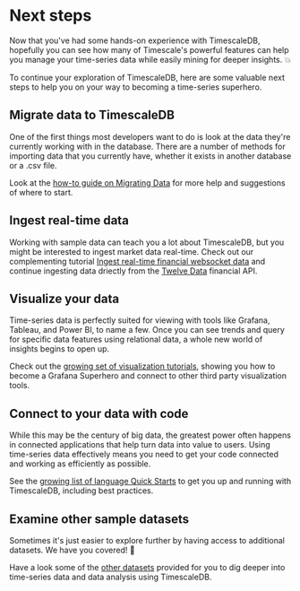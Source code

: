 # Next steps
Now that you've had some hands-on experience with TimescaleDB, hopefully you can
see how many of Timescale's powerful features can help you manage your
time-series data while easily mining for deeper insights. 💥

To continue your exploration of TimescaleDB, here are some valuable next steps
to help you on your way to becoming a time-series superhero.

## Migrate data to TimescaleDB
One of the first things most developers want to do is look at the data they're
currently working with in the database. There are a number of methods for
importing data that you currently have, whether it exists in another database
or a .csv file.

Look at the [how-to guide on Migrating Data][migrate-data] for more help and
suggestions of where to start.

## Ingest real-time data
Working with sample data can teach you a lot about TimescaleDB, but you might
be interested to ingest market data real-time. Check out our
complementing tutorial
[Ingest real-time financial websocket data][ingest-real-time] and continue
ingesting data driectly from the [Twelve Data][twelve-data] financial API.

## Visualize your data
Time-series data is perfectly suited for viewing with tools like Grafana,
Tableau, and Power BI, to name a few. Once you can see trends and query
for specific data features using relational data, a whole new world of insights
begins to open up.

Check out the [growing set of visualization tutorials][visualize-data], showing
you how to become a Grafana Superhero and connect to other third party
visualization tools.

## Connect to your data with code
While this may be the century of big data, the greatest power often happens in
connected applications that help turn data into value to users. Using
time-series data effectively means you need to get your code connected and
working as efficiently as possible.

See the [growing list of language Quick Starts][connect-with-code] to get you up
and running with TimescaleDB, including best practices.

## Examine other sample datasets
Sometimes it's just easier to explore further by having access to additional
datasets. We have you covered! 🙌

Have a look some of the [other datasets][sample-data] provided for you to dig
deeper into time-series data and data analysis using TimescaleDB.

[migrate-data]: /timescaledb/:currentVersion:/how-to-guides/migrate-data/
[visualize-data]: /timescaledb/:currentVersion:/tutorials/grafana/
[connect-with-code]: /timescaledb/:currentVersion:/quick-start/
[sample-data]: /timescaledb/:currentVersion:/tutorials/sample-datasets/
[ingest-real-time]: /timescaledb/:currentVersion:/tutorials/ingest-real-time-websocket-data
[twelve-data]: https://twelvedata.com/
